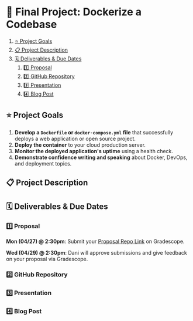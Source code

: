 # 🐳 Final Project: Dockerize a Codebase

1. [⭐️ Project Goals](#%e2%ad%90%ef%b8%8f-project-goals)
1. [📋 Project Description](#%f0%9f%93%8b-project-description)
1. [🗓 Deliverables & Due Dates](#%f0%9f%97%93-deliverables--due-dates)
   1. [1️⃣ Proposal](#1%ef%b8%8f%e2%83%a3-proposal)
   1. [2️⃣ GitHub Repository](#2%ef%b8%8f%e2%83%a3-github-repository)
   1. [3️⃣ Presentation](#3%ef%b8%8f%e2%83%a3-presentation)
   1. [4️⃣ Blog Post](#4%ef%b8%8f%e2%83%a3-blog-post)

## ⭐️ Project Goals

1. **Develop a `Dockerfile` or `docker-compose.yml` file** that successfully deploys a web application or open source project.
1. **Deploy the container** to your cloud production server.
1. **Monitor the deployed application's uptime** using a health check.
1. **Demonstrate confidence writing and speaking** about Docker, DevOps, and deployment topics.

## 📋 Project Description

## 🗓 Deliverables & Due Dates

### 1️⃣ Proposal

**Mon (04/27) @ 2:30pm**: Submit your [Proposal Repo Link](https://www.gradescope.com/courses/105262/assignments/467884) on Gradescope.

**Wed (04/29) @ 2:30pm**: Dani will approve submissions and give feedback on your proposal via Gradescope.

### 2️⃣ GitHub Repository

### 3️⃣ Presentation

### 4️⃣ Blog Post
